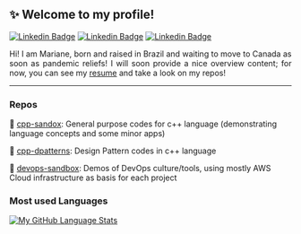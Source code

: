 ## ✨ Welcome to my profile!

[![Linkedin Badge](https://img.shields.io/badge/-LinkedIn-black?style=flat-square&logo=Linkedin&logoColor=white&link=https://www.linkedin.com/in/marianemm/)](https://www.linkedin.com/in/marianemm/)
[![Linkedin Badge](https://img.shields.io/badge/-StackExchange-black?style=flat-square&logo=StackExchange&logoColor=white&link=https://stackexchange.com/users/20210570/mari3m/)](https://stackexchange.com/users/20210570/mari3m/)
[![Linkedin Badge](https://img.shields.io/badge/-Lattes-black?style=flat-square&logo=Lattes&logoColor=white&link=http://lattes.cnpq.br/7272241501780235/)](http://lattes.cnpq.br/7272241501780235/)

<div align="justify">
  
Hi! I am Mariane, born and raised in Brazil and waiting to move to Canada as soon as pandemic reliefs! I will soon provide a nice overview content; for now, you can see my <a href="https://marimendm.github.io/resume/">resume</a> and take a look on my repos!
</div>

---

### Repos

:small_blue_diamond: [cpp-sandox](https://github.com/MariMendM/cpp-sandbox): General purpose codes for c++ language (demonstrating language concepts and some minor apps)

:small_blue_diamond: [cpp-dpatterns](https://github.com/MariMendM/cpp-dpatterns): Design Pattern codes in c++ language

:small_blue_diamond: [devops-sandbox](https://github.com/MariMendM/devops-sandbox): Demos of DevOps culture/tools, using mostly AWS Cloud infrastructure as basis for each project

<!--
Here are some ideas to get you started:

- 🔭 I’m currently working on ...
- 🌱 I’m currently learning ...
- 👯 I’m looking to collaborate on ...
- 🤔 I’m looking for help with ...
- 💬 Ask me about ...
- 📫 How to reach me: ...
- 😄 Pronouns: ...
- ⚡ Fun fact: ...
- https://api.github.com/users/MariMendM/repos
-->

### Most used Languages
[![My GitHub Language Stats](https://github-readme-stats.vercel.app/api/top-langs/?username=MariMendM&langs_count=6&theme=default&hide_title=true)]()
